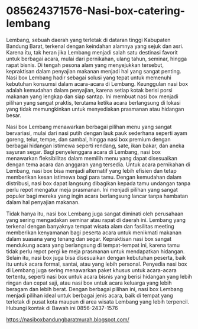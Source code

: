 # 085624371576-Nasi-box-catering-lembang

Lembang, sebuah daerah yang terletak di dataran tinggi Kabupaten Bandung Barat, terkenal dengan keindahan alamnya yang sejuk dan asri. Karena itu, tak heran jika Lembang menjadi salah satu destinasi favorit untuk berbagai acara, mulai dari pernikahan, ulang tahun, seminar, hingga rapat bisnis. Di tengah pesona alam yang menyejukkan tersebut, kepraktisan dalam penyajian makanan menjadi hal yang sangat penting. Nasi box Lembang hadir sebagai solusi yang tepat untuk memenuhi kebutuhan konsumsi dalam acara-acara di Lembang. Keunggulan nasi box adalah kemudahan dalam penyajian, karena setiap kotak berisi porsi makanan yang lengkap dan siap santap. Ini membuat nasi box menjadi pilihan yang sangat praktis, terutama ketika acara berlangsung di lokasi yang tidak memungkinkan untuk menyediakan prasmanan atau hidangan besar.

Nasi box Lembang menawarkan berbagai pilihan menu yang sangat bervariasi, mulai dari nasi putih dengan lauk pauk sederhana seperti ayam goreng, telur, tempe, dan sambal, hingga nasi box premium dengan berbagai hidangan istimewa seperti rendang, sate, ikan bakar, dan aneka sayuran segar. Bagi penyelenggara acara di Lembang, nasi box menawarkan fleksibilitas dalam memilih menu yang dapat disesuaikan dengan tema acara dan anggaran yang tersedia. Untuk acara pernikahan di Lembang, nasi box bisa menjadi alternatif yang lebih efisien dan tetap memberikan kesan istimewa bagi para tamu. Dengan kemudahan dalam distribusi, nasi box dapat langsung dibagikan kepada tamu undangan tanpa perlu repot mengatur meja prasmanan. Ini menjadi pilihan yang sangat populer bagi mereka yang ingin acara berlangsung lancar tanpa hambatan dalam hal penyajian makanan.

Tidak hanya itu, nasi box Lembang juga sangat diminati oleh perusahaan yang sering mengadakan seminar atau rapat di daerah ini. Lembang yang terkenal dengan banyaknya tempat wisata alam dan fasilitas meeting memberikan kenyamanan bagi peserta acara untuk menikmati makanan dalam suasana yang tenang dan segar. Kepraktisan nasi box sangat mendukung acara yang berlangsung di tempat-tempat ini, karena tamu tidak perlu repot pergi ke meja prasmanan untuk mendapatkan hidangan. Selain itu, nasi box juga bisa disesuaikan dengan kebutuhan peserta, baik itu untuk acara formal, santai, atau yang lebih personal. Penyedia nasi box di Lembang juga sering menawarkan paket khusus untuk acara-acara tertentu, seperti nasi box untuk acara bisnis yang berisi hidangan yang lebih ringan dan cepat saji, atau nasi box untuk acara keluarga yang lebih beragam dan lebih berat. Dengan berbagai pilihan ini, nasi box Lembang menjadi pilihan ideal untuk berbagai jenis acara, baik di tempat yang terletak di pusat kota maupun di area wisata Lembang yang lebih terpencil.
Hubungi kontak di Bawah ini
0856-2437-1576

https://nasiboxbandungbaratmurah.blogspot.com/

